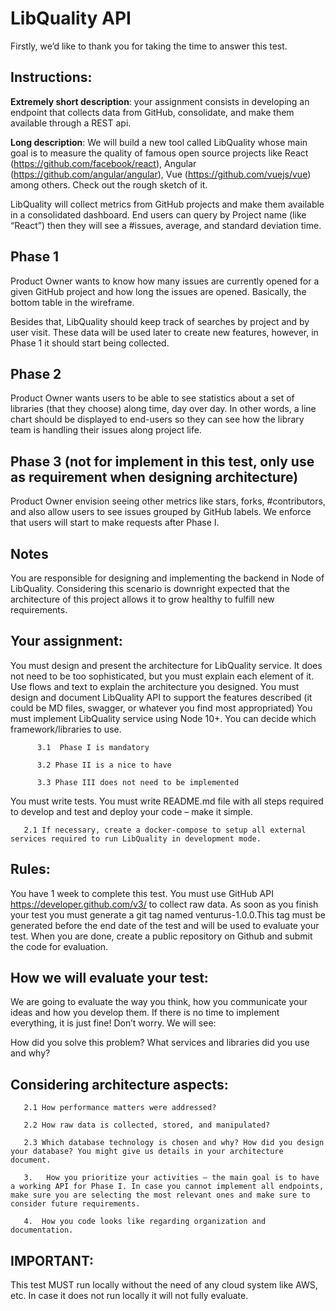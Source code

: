 # LibQuality API

Firstly, we’d like to thank you for taking the time to answer this test.

## Instructions:

**Extremely short description**:
your assignment consists in developing an endpoint that collects data from GitHub, consolidate, and make them available through a REST api.


**Long description**:
We will build a new tool called LibQuality whose main goal is to measure the quality of famous open source projects like React (https://github.com/facebook/react), Angular (https://github.com/angular/angular), Vue (https://github.com/vuejs/vue) among others. Check out the rough sketch of it.


LibQuality will collect metrics from GitHub projects and make them available in a consolidated dashboard. End users can query by Project name (like “React”) then they will see a #issues, average, and standard deviation time.

## Phase 1

Product Owner wants to know how many issues are currently opened for a given GitHub project and how long the issues are opened. Basically, the bottom table in the wireframe. 

Besides that, LibQuality should keep track of searches by project and by user visit. These data will be used later to create new features, however, in Phase 1 it should start being collected.


## Phase 2
Product Owner wants users to be able to see statistics about a set of libraries (that they choose) along time, day over day. In other words, a line chart should be displayed to end-users so they can see how the library team is handling their issues along project life.


## Phase 3 (not for implement in this test, only use as requirement when designing architecture)
Product Owner envision seeing other metrics like stars, forks, #contributors, and also allow users to see issues grouped by GitHub labels. We enforce that users will start to make requests after Phase I.

## Notes

You are responsible for designing and implementing the backend in Node of LibQuality.
Considering this scenario is downright expected that the architecture of this project allows it to grow healthy to fulfill new requirements.


## Your assignment:

You must design and present the architecture for LibQuality service. It does not need to be too sophisticated, but you must explain each element of it. Use flows and text to explain the architecture you designed. 
You must design and document LibQuality API to support the features described (it could be MD files, swagger, or whatever you find most appropriated)
You must implement LibQuality service using Node 10+. You can decide which framework/libraries to use.

          3.1  Phase I is mandatory

          3.2 Phase II is a nice to have

          3.3 Phase III does not need to be implemented

You must write tests.
You must write README.md file with all steps required to develop and test and deploy your code – make it simple.

       2.1 If necessary, create a docker-compose to setup all external services required to run LibQuality in development mode.

## Rules:

You have 1 week to complete this test.
You must use GitHub API https://developer.github.com/v3/ to collect raw data.
As soon as you finish your test you must generate a git tag named venturus-1.0.0.This tag must be generated before the end date of the test and will be used to evaluate your test.
When you are done, create a public repository on Github and submit the code for evaluation. 


## How we will evaluate your test:

We are going to evaluate the way you think, how you communicate your ideas and how you develop them. If there is no time to implement everything, it is just fine! Don’t worry. We will see:

How did you solve this problem? What services and libraries did you use and why?


## Considering architecture aspects:

       2.1 How performance matters were addressed?

       2.2 How raw data is collected, stored, and manipulated?

       2.3 Which database technology is chosen and why? How did you design your database? You might give us details in your architecture document.

       3.   How you prioritize your activities – the main goal is to have a working API for Phase I. In case you cannot implement all endpoints, make sure you are selecting the most relevant ones and make sure to consider future requirements.

       4.  How you code looks like regarding organization and documentation.


## IMPORTANT:

This test MUST run locally without the need of any cloud system like AWS, etc. In case it does not run locally it will not fully evaluate.